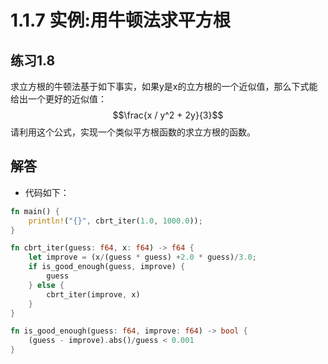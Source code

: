 # 1.1.7 实例:用牛顿法求平方根
## 练习1.8
求立方根的牛顿法基于如下事实，如果y是x的立方根的一个近似值，那么下式能给出一个更好的近似值：$$\frac{x / y^2 + 2y}{3}$$请利用这个公式，实现一个类似平方根函数的求立方根的函数。
## 解答
- 代码如下：
```rust
fn main() {
    println!("{}", cbrt_iter(1.0, 1000.0));
}

fn cbrt_iter(guess: f64, x: f64) -> f64 {
    let improve = (x/(guess * guess) +2.0 * guess)/3.0;
    if is_good_enough(guess, improve) {
        guess
    } else {
        cbrt_iter(improve, x)
    }
}

fn is_good_enough(guess: f64, improve: f64) -> bool {
    (guess - improve).abs()/guess < 0.001
}
```